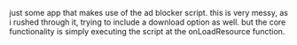 just some app that makes use of the ad blocker script.
this is very messy, as i rushed through it, trying to include a download option as well.
but the core functionality is simply executing the script at the onLoadResource function.
